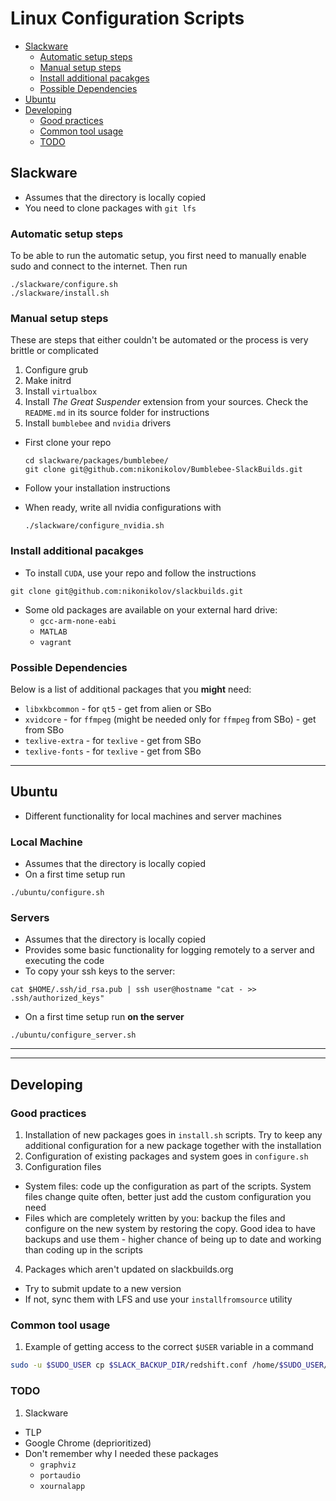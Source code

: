 # Linux Configuration Scripts

* [Slackware](#slackware)
  * [Automatic setup steps](#slackware-1)
  * [Manual setup steps](#slackware-2)
  * [Install additional pacakges](#slackware-3)
  * [Possible Dependencies](#slackware-4)
* [Ubuntu](#ubuntu)
* [Developing](#developing)
  * [Good practices](#dev-1)
  * [Common tool usage](#dev-2)
  * [TODO](#dev-3)

## Slackware
- Assumes that the directory is locally copied
- You need to clone packages with `git lfs`

### Automatic setup steps

To be able to run the automatic setup, you first need to manually enable sudo and connect to the internet. Then run
```
./slackware/configure.sh
./slackware/install.sh
```

### Manual setup steps

These are steps that either couldn't be automated or the process is very brittle or complicated
1. Configure grub
2. Make initrd
3. Install `virtualbox`
3. Install *The Great Suspender* extension from your sources. Check the `README.md` in its source folder for instructions
4. Install `bumblebee` and `nvidia` drivers
  - First clone your repo
    
    ```
    cd slackware/packages/bumblebee/
    git clone git@github.com:nikonikolov/Bumblebee-SlackBuilds.git
    ```
  
  - Follow your installation instructions
  - When ready, write all nvidia configurations with
    
    ```
    ./slackware/configure_nvidia.sh
    ```

### Install additional pacakges

- To install `CUDA`, use your repo and follow the instructions
```
git clone git@github.com:nikonikolov/slackbuilds.git
```

- Some old packages are available on your external hard drive:
  - `gcc-arm-none-eabi`
  - `MATLAB`
  - `vagrant`

### Possible Dependencies

Below is a list of additional packages that you **might** need:
- `libxkbcommon` - for `qt5` - get from alien or SBo
- `xvidcore` - for `ffmpeg` (might be needed only for `ffmpeg` from SBo) - get from SBo
- `texlive-extra` - for `texlive` - get from SBo
- `texlive-fonts` - for `texlive` - get from SBo


---


## Ubuntu
- Different functionality for local machines and server machines

### Local Machine
- Assumes that the directory is locally copied
- On a first time setup run
```
./ubuntu/configure.sh
```

### Servers
- Assumes that the directory is locally copied
- Provides some basic functionality for logging remotely to a server
and executing the code
- To copy your ssh keys to the server:
```
cat $HOME/.ssh/id_rsa.pub | ssh user@hostname "cat - >> .ssh/authorized_keys"
```
- On a first time setup run **on the server**
```
./ubuntu/configure_server.sh
```

---
---

## Developing

### Good practices
1. Installation of new packages goes in `install.sh` scripts. Try to keep any additional configuration for a new package together with the installation
2. Configuration of existing packages and system goes in `configure.sh`
3. Configuration files
  - System files: code up the configuration as part of the scripts. System files change quite often, better just add the custom configuration you need
  - Files which are completely written by you: backup the files and configure on the new system by restoring the copy. Good idea to have backups and use them - higher chance of being up to date and working than coding up in the scripts
4. Packages which aren't updated on slackbuilds.org
  - Try to submit update to a new version
  - If not, sync them with LFS and use your `installfromsource` utility

### Common tool usage
1. Example of getting access to the correct `$USER` variable in a command
```bash
sudo -u $SUDO_USER cp $SLACK_BACKUP_DIR/redshift.conf /home/$SUDO_USER/.config/
```

### TODO

1. Slackware
  - TLP
  - Google Chrome (deprioritized)
  - Don't remember why I needed these packages
    - `graphviz`
    - `portaudio`
    - `xournalapp`